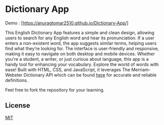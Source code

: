 
# Dictionary App

Demo : [https://anuragtomar2510.github.io/Dictionary-App/]

This English Dictionary App features a simple and clean design, allowing users to search for any English word and hear its pronunciation. If a user enters a non-existent word, the app suggests similar terms, helping users find what they’re looking for. The interface is user-friendly and responsive, making it easy to navigate on both desktop and mobile devices. Whether you're a student, a writer, or just curious about language, this app is a handy tool for enhancing your vocabulary. Explore the world of words with ease! Built with HTML, CSS, and JavaScript, it leverages The Merriam-Webster Dictionary API which can be found [here](https://www.dictionaryapi.com/products/api-learners-dictionary) for accurate and reliable definitions.

Feel free to fork the repository for your learning.



## License

[MIT](https://choosealicense.com/licenses/mit/)

  
